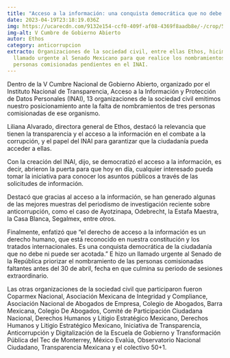 ```yaml
---
title: "Acceso a la información: una conquista democrática que no debe ser acotada"
date: 2023-04-19T23:18:19.036Z
img: https://ucarecdn.com/9132e154-ccf0-409f-af08-4369f8aadb8e/-/crop/5693x3494/0,194/-/preview/-/enhance/71/-/sharp/12/
img-alt: V Cumbre de Gobierno Abierto
autor: Ethos
category: anticorrupcion
extracto: Organizaciones de la sociedad civil, entre ellas Ethos, hicimos un
  llamado urgente al Senado Mexicano para que realice los nombramientos de
  personas comisionadas pendientes en el INAI.
---
```

Dentro de la V Cumbre Nacional de Gobierno Abierto, organizado por el Instituto Nacional de Transparencia, Acceso a la Información y Protección de Datos Personales (INAI), 13 organizaciones de la sociedad civil emitimos nuestro posicionamiento ante la falta de nombramientos de tres personas comisionadas de ese organismo.

Liliana Alvarado, directora general de Ethos, destacó la relevancia que tienen la transparencia y el acceso a la información en el combate a la corrupción, y el papel del INAI para garantizar que la ciudadanía pueda acceder a ellas.

Con la creación del INAI, dijo, se democratizó el acceso a la información, es decir, abrieron la puerta para que hoy en día, cualquier interesado pueda tomar la iniciativa para conocer los asuntos públicos a través de las solicitudes de información. 

Destacó que gracias al acceso a la información, se han generado algunas de las mejores muestras del periodismo de investigación reciente sobre anticorrupción, como el caso de Ayotzinapa, Odebrecht, la Estafa Maestra, la Casa Blanca, Segalmex, entre otros.

Finalmente, enfatizó que “el derecho de acceso a la información es un derecho humano, que está reconocido en nuestra constitución y los tratados internacionales. Es una conquista democrática de la ciudadanía que no debe ni puede ser acotada.” E hizo un llamado urgente al Senado de la República priorizar el nombramiento de las personas comisionadas faltantes antes del 30 de abril, fecha en que culmina su periodo de sesiones extraordinario.

Las otras organizaciones de la sociedad civil que participaron fueron Coparmex Nacional, Asociación Mexicana de Integridad y Compliance, Asociación Nacional de Abogados de Empresa, Colegio de Abogados, Barra Mexicana, Colegio De Abogados, Comité de Participación Ciudadana Nacional, Derechos Humanos y Litigio Estratégico Mexicano, Derechos Humanos y Litigio Estratégico Mexicano, Iniciativa de Transparencia, Anticorrupción y Digitalización de la Escuela de Gobierno y Transformación Pública del Tec de Monterrey, México Evalúa, Observatorio Nacional Ciudadano, Transparencia Mexicana y el colectivo 50+1.